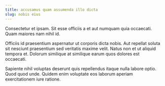 ```yaml
---
title: accusamus quam assumenda illo dicta
slug: nobis eius
---
```


Consectetur et ipsam. Sit esse officiis a et aut numquam quia occaecati. Quam maiores nam nihil id.

Officiis id praesentium aspernatur ut corporis dicta nobis. Aut repellat soluta sit nesciunt praesentium sed veritatis maxime velit. Natus non et ut aliquid tempora et. Dolorum similique at similique earum quos dolores est occaecati.

Sapiente nihil voluptas deserunt quis repellendus itaque nulla labore optio. Quod quod unde. Quidem enim voluptate eos laborum aperiam exercitationem iure ratione.
